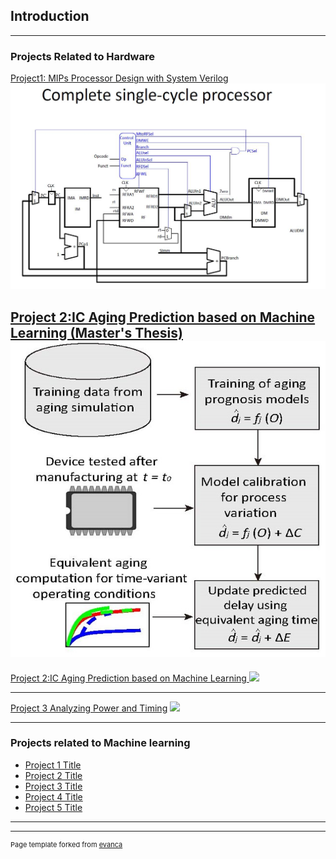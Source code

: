 ## Introduction

---

### Projects Related to Hardware 

[Project1: MIPs Processor Design with System Verilog](/sample_page1)
<img src="images/p1t1.jpg?raw=true"/>

[Project 2:IC Aging Prediction based on Machine Learning (Master's Thesis) ](/pdf/thesis.pdf)
<img src="images/p2t1.jpg?raw=true"/>
---
[Project 2:IC Aging Prediction based on Machine Learning ](/pdf/sample_presentation.pdf)
<img src="images/dummy_thumbnail.jpg?raw=true"/>

---
[Project 3 Analyzing Power and Timing](http://example.com/)
<img src="images/dummy_thumbnail.jpg?raw=true"/>

---

### Projects related to Machine learning

- [Project 1 Title](http://example.com/)
- [Project 2 Title](http://example.com/)
- [Project 3 Title](http://example.com/)
- [Project 4 Title](http://example.com/)
- [Project 5 Title](http://example.com/)

---




---
<p style="font-size:11px">Page template forked from <a href="https://github.com/evanca/quick-portfolio">evanca</a></p>
<!-- Remove above link if you don't want to attibute -->
